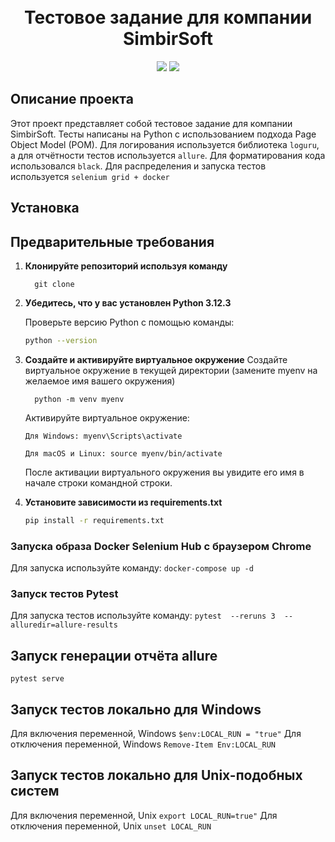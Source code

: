 
<!-- Заголовок -->
<h1 align="center">
  <br>
  Тестовое задание для компании SimbirSoft
  <br>
</h1>
<!-- Описание -->
<p align="center">
  <a href="https://github.com/blackcater/blackcater/raw/main/images/Hi.gif" target="_blank">
  </a>
</p>
<!-- Иконки -->
<p align="center">
  <img src="https://img.shields.io/badge/Python-3.12.3-green">
  <img src="https://img.shields.io/badge/Page Object Model-red">
</p>

## Описание проекта

Этот проект представляет собой тестовое задание для компании SimbirSoft. Тесты написаны на Python с использованием подхода Page Object Model (POM). Для логирования используется библиотека `loguru`, а для отчётности тестов используется `allure`. Для форматирования кода использовался `black`. Для распределения и запуска тестов используется `selenium grid + docker`

## Установка

## Предварительные требования

1. **Клонируйте репозиторий используя команду**
    ```
      git clone
    ```

2. **Убедитесь, что у вас установлен Python 3.12.3**

   Проверьте версию Python с помощью команды:
   ```bash
   python --version
    ```
3. **Создайте и активируйте виртуальное окружение**
   Создайте виртуальное окружение в текущей директории (замените myenv на желаемое имя вашего окружения)
    ```
      python -m venv myenv
    ```
    Активируйте виртуальное окружение:
    ```
    Для Windows: myenv\Scripts\activate

    Для macOS и Linux: source myenv/bin/activate
    ```
    После активации виртуального окружения вы увидите его имя в начале строки командной строки.

4. **Установите зависимости из requirements.txt**
    
    ```bash
    pip install -r requirements.txt
   ```
        
### Запуска образа Docker Selenium Hub с браузером Chrome
Для запуска используйте команду: 
`docker-compose up -d`

### Запуск тестов Pytest
Для запуска тестов используйте команду: 
`pytest  --reruns 3  --alluredir=allure-results`

## Запуск генерации отчёта allure
`pytest serve`

## Запуск тестов локально для Windows
Для включения переменной, Windows `$env:LOCAL_RUN = "true"` 
Для отключения переменной, Windows `Remove-Item Env:LOCAL_RUN`

## Запуск тестов локально для Unix-подобных систем
Для включения переменной, Unix `export LOCAL_RUN=true"` 
Для отключения переменной, Unix `unset LOCAL_RUN`
